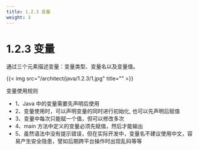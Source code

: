 ```yaml
---
title: 1.2.3 变量
weight: 3
---
```

# 1.2.3 变量
通过三个元素描述变量：变量类型、变量名以及变量值。

{{< img src="/architect/java/1.2.3/1.jpg" title="" >}}


变量使用规则
* 1、Java 中的变量需要先声明后使用
* 2、变量使用时，可以声明变量的同时进行初始化, 也可以先声明后赋值
* 3、变量中每次只能赋一个值，但可以修改多次
* 4、main 方法中定义的变量必须先赋值，然后才能输出
* 5、虽然语法中没有提示错误，但在实际开发中，变量名不建议使用中文，容易产生安全隐患，譬如后期跨平台操作时出现乱码等等